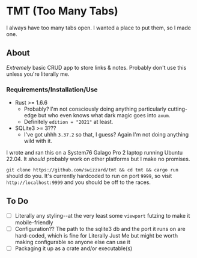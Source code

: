 # TMT (Too Many Tabs)

I always have too many tabs open. I wanted a place to put them, so I made one.

## About

_Extremely_ basic CRUD app to store links & notes. Probably don't use this unless
you're literally me.

### Requirements/Installation/Use

- Rust >= 1.6.6
  - Probably? I'm not consciously doing anything particularly cutting-edge but
    who even knows what dark magic goes into `axum`.
  - Definitely `edition = "2021"` at least.
- SQLite3 >= 3???
  - I've got uhhh `3.37.2` so that, I guess? Again I'm not doing anything wild
    with it.

I wrote and ran this on a System76 Galago Pro 2 laptop running Ubuntu 22.04. It
_should_ probably work on other platforms but I make no promises.

`git clone https://github.com/swizzard/tmt && cd tmt && cargo run` should do you.
It's currently hardcoded to run on port `9999`, so visit `http://localhost:9999`
and you should be off to the races.

## To Do

- [ ] Literally any styling--at the very least some `viewport` futzing to make it
      mobile-friendly
- [ ] Configuration?? The path to the sqlite3 db and the port it runs on are hard-coded,
      which is fine for Literally Just Me but might be worth making configurable
      so anyone else can use it
- [ ] Packaging it up as a crate and/or executable(s)
